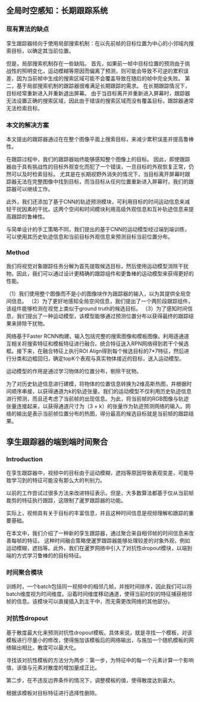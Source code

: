 ## 全局时空感知：长期跟踪系统

### 现有算法的缺点

孪生跟踪器倾向于使用局部搜索机制：在以先前帧的目标位置为中心的小邻域内搜索目标，以确定其当前位置。

但是，局部搜索机制存在一些缺陷。 首先，如果前一帧中目标位置的预测由于挑战性的照明变化，运动模糊等原因而偏离了预测，则可能会导致不可逆的累积误差，因为当前帧中生成的搜索区域可能不会覆盖导致在随后的帧中完全失败。 第二，基于局部搜索机制的跟踪器很难满足长期跟踪的需求。 在长期跟踪情况下，目标经常重新进入并重新退出屏幕。 由于当目标离开并重新进入屏幕时，跟踪器无法设置正确的搜索区域，因此由于错误的搜索区域而没有覆盖目标，跟踪器通常无法检索目标。

### 本文的解决方案

本文提出的跟踪器通过在在整个图像平面上搜索目标，来减少累积误差并提高鲁棒性。

在跟踪过程中，我们的跟踪器始终能够感知整个图像上的目标。 因此，即使跟踪器由于具有挑战性的目标外观变化而犯了一个错误，一旦目标的外观恢复正常，仍然可以及时检索目标。 尤其是在长期视野外消失的情况下，当目标离开屏幕时跟踪器无法在完整图像中找到目标，而当目标从任何位置重新进入屏幕时，我们的跟踪器可以继续工作。

此外，我们还添加了基于CNN的轨迹预测模块，可利用目标的时间运动信息来减轻干扰因素的干扰。这两个空间和时间模块利用高级外观信息和互补轨迹信息来提高跟踪的鲁棒性。

与简单设计的手工策略不同，我们提出的基于CNN的运动模型经过端到端训练，可以使用其历史轨迹信息和当前目标外观信息来预测目标当前位置分布。

### Method

我们将视觉对象跟踪任务分解为首先提取候选目标，然后使用运动模型消除干扰物。因此，我们可以通过设计更精确的跟踪组件和更鲁棒的运动模型来获得更好的性能。

（1）我们使用整个图像而不是小的图像块作为跟踪器的输入，以为其提供全局空间信息。 （2）为了更好地感知全局空间信息，我们提出了一个两阶段跟踪组件，该组件能够检测在视觉上类似于ground truth的候选目标。 （3）为了感知时间信息，我们提出了一种运动模型，该模型能够通过预测位置分布以获得最终的跟踪结果来排除干扰物。

网络基于Faster RCNN构建。输入包括完整的搜索图像和模板图像。利用逐通道互相关将搜索特征和模板特征进行融合。统合特征送入RPN网络得到若干个候选框。接下来，在融合特征上执行ROI Align得到每个候选目标的7*7特征，然后进行分类和边框回归，确定topK个表观与真实物体接近的目标，送入运动模型。

运动模型的作用是通过学习物体的位置分布，剔除干扰物。

为了对历史轨迹信息进行建模，将物体的位置信息转换为2维高斯热图，并根据时间顺序串接，以获得通道为k的轨迹张量。我们的运动模型不仅利用历史轨迹信息进行预测，而且还考虑了当前帧的出现信息。为此，将当前帧的RGB图像与轨迹张量连接起来，以获得通道尺寸为（3 + k）的张量作为轨迹预测网络的输入。网络的输出是表示当前帧位置分布的热图，得分最高的候选目标就是当前帧的跟踪结果。

## 孪生跟踪器的端到端时间聚合

### Introduction

在孪生跟踪器中，视频中的目标由于运动模糊，遮挡等原因导致表观变差，可能导致学习到的特征可能没有那么大的判别力。

以前的工作尝试过很多方法来改进特征表示。但是，大多数算法都基于仅从当前帧裁剪的特征执行跟踪，这限制了暹罗跟踪器的功能。

实际上，视频具有关于目标的丰富信息，并且这种时间信息是视频理解和跟踪的重要基础。

在本文中，我们介绍了一种新的孪生跟踪器，通过聚合来自相邻帧的时间信息来改善每帧的特征。 这种时间融合策略使暹罗跟踪器能够处理较差的对象外观，例如运动模糊，遮挡等。此外，我们在暹罗网络中引入了对抗性dropout模块，以端到端的方式学习鲁棒的的目标特征。 

### 时间聚合模块

训练时，一个batch包括同一视频中的相邻几帧，并按时间排序，因此我们可以将batch维度视为时间维度。沿着时间维度移动通道，使得当前时刻的特征捕获相邻帧的信息。该模块可以直接插入到主干中，而无需更改网络的其他部分。

### 对抗性dropout

基于散度最大化来预测对抗性dropout模板。具体来说，就是寻找一个模板，对该模板进行尽量小的修改，使得施加该模板后的网络输出，与施加一个随机模板的网络输出相比，散度可以最大化。

寻找该对抗性模板的方法分为两步：第一步，为特征中的每一个元素计算一个影响值，该值与元素对散度的增加量成正比。

第二步，在不违反边界条件的情况下，调整模板的值，使得散度达到最大。

根据该模板对目标特征进行选择性删除。